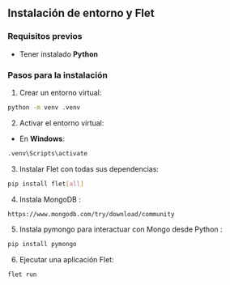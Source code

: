 ## Instalación de entorno y Flet

### Requisitos previos
- Tener instalado **Python**

### Pasos para la instalación

1. Crear un entorno virtual:

```bash
python -m venv .venv
```

2. Activar el entorno virtual:

- En **Windows**:

```bash
.venv\Scripts\activate
```

3. Instalar Flet con todas sus dependencias:

```bash
pip install flet[all]
```

4. Instala MongoDB :

```bash
https://www.mongodb.com/try/download/community
```

5. Instala pymongo para interactuar con Mongo desde Python :

```bash
pip install pymongo
```

6. Ejecutar una aplicación Flet:

```bash
flet run
```

